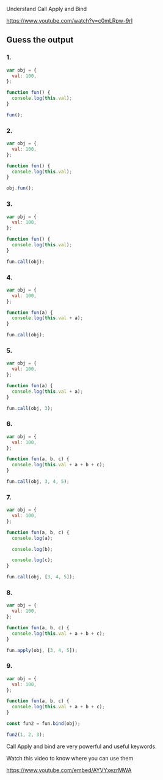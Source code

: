 Understand Call Apply and Bind

https://www.youtube.com/watch?v=c0mLRpw-9rI

## Guess the output

### 1.

```js
var obj = {
  val: 100,
};

function fun() {
  console.log(this.val);
}

fun();
```

### 2.

```js
var obj = {
  val: 100,
};

function fun() {
  console.log(this.val);
}

obj.fun();
```

### 3.

```js
var obj = {
  val: 100,
};

function fun() {
  console.log(this.val);
}

fun.call(obj);
```

### 4.

```js
var obj = {
  val: 100,
};

function fun(a) {
  console.log(this.val + a);
}

fun.call(obj);
```

### 5.

```js
var obj = {
  val: 100,
};

function fun(a) {
  console.log(this.val + a);
}

fun.call(obj, 3);
```

### 6.

```js
var obj = {
  val: 100,
};

function fun(a, b, c) {
  console.log(this.val + a + b + c);
}

fun.call(obj, 3, 4, 5);
```

### 7.

```js
var obj = {
  val: 100,
};

function fun(a, b, c) {
  console.log(a);

  console.log(b);

  console.log(c);
}

fun.call(obj, [3, 4, 5]);
```

### 8.

```js
var obj = {
  val: 100,
};

function fun(a, b, c) {
  console.log(this.val + a + b + c);
}

fun.apply(obj, [3, 4, 5]);
```

### 9.

```js
var obj = {
  val: 100,
};

function fun(a, b, c) {
  console.log(this.val + a + b + c);
}

const fun2 = fun.bind(obj);

fun2(1, 2, 3);
```

Call Apply and bind are very powerful and useful keywords.

Watch this video to know where you can use them

https://www.youtube.com/embed/AYVYxezrMWA